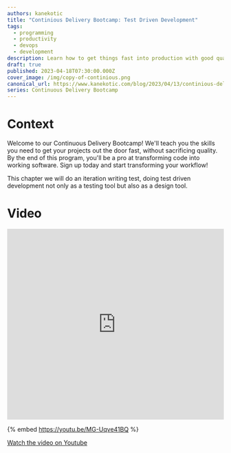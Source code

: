```yaml
---
authors: kanekotic
title: "Continious Delivery Bootcamp: Test Driven Development"
tags:
  - programming
  - productivity
  - devops
  - development
description: Learn how to get things fast into production with good quality
draft: true
published: 2023-04-18T07:30:00.000Z
cover_image: /img/copy-of-continious.png
canonical_url: https://www.kanekotic.com/blog/2023/04/13/continious-delivery-bootcamp-intro
series: Continuous Delivery Bootcamp
---
```

# ﻿Context

Welcome to our Continuous Delivery Bootcamp! We'll teach you the skills you need to get your projects out the door fast, without sacrificing quality. By the end of this program, you'll be a pro at transforming code into working software. Sign up today and start transforming your workflow! 

This chapter we will do an iteration writing test, doing test driven development not only as a testing tool but also as a design tool.

# Video

<iframe width="100%" height="444" src="https://www.youtube.com/embed/MG-Uqve41BQ" title="YouTube video player" frameborder="0" allow="accelerometer; autoplay; clipboard-write; encrypted-media; gyroscope; picture-in-picture" allowfullscreen></iframe>

{% embed https://youtu.be/MG-Uqve41BQ %}

[﻿Watch the video on Youtube](https://youtu.be/MG-Uqve41BQ)